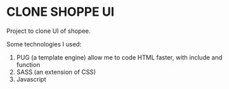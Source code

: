 # CLONE SHOPPE UI
Project to clone UI of shopee.

Some technologies I used:
1. PUG (a template engine) allow me to code HTML faster, with include and function
2. SASS (an extension of CSS)
3. Javascript
